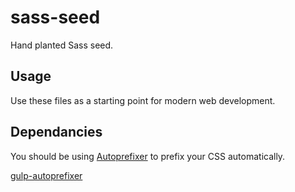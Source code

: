 sass-seed
=========

Hand planted Sass seed.

Usage
-----

Use these files as a starting point for modern web development.

Dependancies
------------

You should be using [Autoprefixer](https://github.com/ai/autoprefixer) to prefix your CSS automatically.

[gulp-autoprefixer](https://www.npmjs.org/package/gulp-autoprefixer)